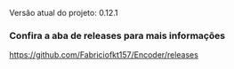 Versão atual do projeto: 0.12.1

### Confira a aba de releases para mais informações
https://github.com/Fabriciofkt157/Encoder/releases
